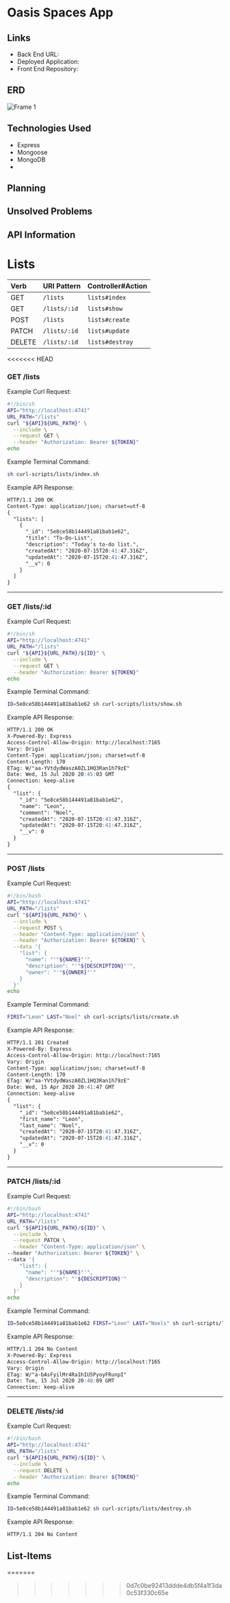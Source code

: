 # Oasis Spaces App
## Links
- Back End URL:
- Deployed Application:
- Front End Repository:
## ERD
![Frame 1](https://media.git.generalassemb.ly/user/28180/files/b1994b00-c69d-11ea-882f-6f6d353c7520)
## Technologies Used
- Express
- Mongoose
- MongoDB
-
## Planning
## Unsolved Problems
## API Information
# Lists
| Verb   | URI Pattern  | Controller#Action  |
|:-------|:-------------|:-------------------|
| GET    | `/lists`     | `lists#index`  |
| GET    | `/lists/:id` | `lists#show`   |
| POST   | `/lists`     | `lists#create` |
| PATCH  | `/lists/:id` | `lists#update` |
| DELETE | `/lists/:id` | `lists#destroy` |
<<<<<<< HEAD

### GET /lists
Example Curl Request:
```sh
#!/bin/sh
API="http://localhost:4741"
URL_PATH="/lists"
curl "${API}${URL_PATH}" \
  --include \
  --request GET \
  --header "Authorization: Bearer ${TOKEN}"
echo
```
Example Terminal Command:
```sh
sh curl-scripts/lists/index.sh
```
Example API Response:
```md
HTTP/1.1 200 OK
Content-Type: application/json; charset=utf-8
{
  "lists": [
    {
      "_id": "5e8ce58b144491a81bab1e62",
      "title": "To-Do-List",
      "description": "Today's to-do list.",
      "createdAt": "2020-07-15T20:41:47.316Z",
      "updatedAt": "2020-07-15T20:41:47.316Z",
      "__v": 0
    }
  ]
}
```
---
### GET /lists/:id
Example Curl Request:
```sh
#!/bin/sh
API="http://localhost:4741"
URL_PATH="/lists"
curl "${API}${URL_PATH}/${ID}" \
  --include \
  --request GET \
  --header "Authorization: Bearer ${TOKEN}"
echo
```
Example Terminal Command:
```sh
ID=5e8ce58b144491a81bab1e62 sh curl-scripts/lists/show.sh
```
Example API Response:
```md
HTTP/1.1 200 OK
X-Powered-By: Express
Access-Control-Allow-Origin: http://localhost:7165
Vary: Origin
Content-Type: application/json; charset=utf-8
Content-Length: 170
ETag: W/"aa-YVtdydWaszA0ZL1HQ3Ran1h79zE"
Date: Wed, 15 Jul 2020 20:45:03 GMT
Connection: keep-alive
{
  "list": {
    "_id": "5e8ce58b144491a81bab1e62",
    "name": "Leon",
    "comment": "Noel",
    "createdAt": "2020-07-15T20:41:47.316Z",
    "updatedAt": "2020-07-15T20:41:47.316Z",
    "__v": 0
  }
}
```
---
### POST /lists
Example Curl Request:
```sh
#!/bin/bash
API="http://localhost:4741"
URL_PATH="/lists"
curl "${API}${URL_PATH}" \
  --include \
  --request POST \
  --header "Content-Type: application/json" \
  --header "Authorization: Bearer ${TOKEN}" \
  --data '{
    "list": {
      "name": "'"${NAME}"'",
      "description": "'"${DESCRIPTION}"'",
      "owner": "'"${OWNER}"'"
    }
  }'
echo
```
Example Terminal Command:
```sh
FIRST="Leon" LAST="Noel" sh curl-scripts/lists/create.sh
```
Example API Response:
```md
HTTP/1.1 201 Created
X-Powered-By: Express
Access-Control-Allow-Origin: http://localhost:7165
Vary: Origin
Content-Type: application/json; charset=utf-8
Content-Length: 170
ETag: W/"aa-YVtdydWaszA0ZL1HQ3Ran1h79zE"
Date: Wed, 15 Apr 2020 20:41:47 GMT
Connection: keep-alive
{
  "list": {
    "_id": "5e8ce58b144491a81bab1e62",
    "first_name": "Leon",
    "last_name": "Noel",
    "createdAt": "2020-07-15T20:41:47.316Z",
    "updatedAt": "2020-07-15T20:41:47.316Z",
    "__v": 0
  }
}
```
---
### PATCH /lists/:id
Example Curl Request:
```sh
#!/bin/bash
API="http://localhost:4741"
URL_PATH="/lists"
curl "${API}${URL_PATH}/${ID}" \
  --include \
  --request PATCH \
  --header "Content-Type: application/json" \
--header "Authorization: Bearer ${TOKEN}" \
--data '{
    "list": {
      "name": "'"${NAME}"'",
      "description": "'${DESCRIPTION}'"
    }
  }'
echo
```
Example Terminal Command:
```sh
ID=5e8ce58b144491a81bab1e62 FIRST="Leon" LAST="Noels" sh curl-scripts/lists/update.sh
```
Example API Response:
```md
HTTP/1.1 204 No Content
X-Powered-By: Express
Access-Control-Allow-Origin: http://localhost:7165
Vary: Origin
ETag: W/"a-bAsFyilMr4Ra1hIU5PyoyFRunpI"
Date: Tue, 15 Jul 2020 20:48:09 GMT
Connection: keep-alive
```
---
### DELETE /lists/:id
Example Curl Request:
```sh
#!/bin/bash
API="http://localhost:4741"
URL_PATH="/lists"
curl "${API}${URL_PATH}/${ID}" \
  --include \
  --request DELETE \
  --header "Authorization: Bearer ${TOKEN}"
echo
```
Example Terminal Command:
```sh
ID=5e8ce58b144491a81bab1e62 sh curl-scripts/lists/destroy.sh
```
Example API Response:
```md
HTTP/1.1 204 No Content
```
## List-Items
=======
>>>>>>> 0d7c0be92413ddde4db5f4a1f3da0c53f330c65e
